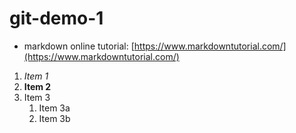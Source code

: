 # git-demo-1
- markdown online tutorial: [https://www.markdowntutorial.com/](https://www.markdowntutorial.com/)

1. *Item 1*
1. **Item 2**
1. Item 3
   1. Item 3a
   1. Item 3b
